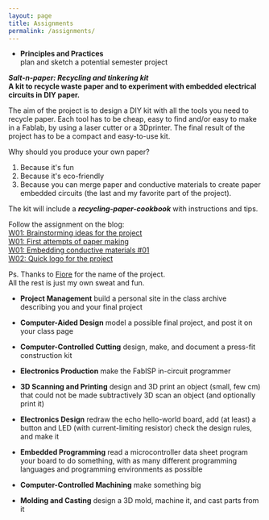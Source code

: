 ```yaml
---
layout: page
title: Assignments
permalink: /assignments/
---
```


-  **Principles and Practices**  
plan and sketch a potential semester project

***Salt-n-paper: Recycling and tinkering kit***  
**A kit to recycle waste paper and to experiment with embedded electrical circuits in DIY paper.**

The aim of the project is to design a DIY kit with all the tools you need to recycle paper. Each tool has to be cheap, easy to find and/or easy to make in a Fablab, by using a laser cutter or a 3Dprinter. The final result of the project has to be a compact and easy-to-use kit.

Why should you produce your own paper?
1. Because it's fun
2. Because it's eco-friendly
3. Because you can merge paper and conductive materials to create paper embedded circuits (the last and my favorite part of the project).

The kit will include a ***recycling-paper-cookbook*** with instructions and tips.

Follow the assignment on the blog:  
[W01: Brainstorming ideas for the project](http://bettygorf.github.io/blog/2015/02/05/01.html)  
[W01: First attempts of paper making](http://bettygorf.github.io/blog/2015/02/05/02.html)  
[W01: Embedding conductive materials #01](http://bettygorf.github.io/blog/2015/02/06/02.html)  
[W02: Quick logo for the project](http://bettygorf.github.io/blog/2015/02/10/01.html)  

Ps.
Thanks to [Fiore](http://fabacademy.org/archives/2014/students/basile.fiore/) for the name of the project.  
All the rest is just my own sweat and fun.


-  **Project Management**
build a personal site in the class archive describing you and your final project



-  **Computer-Aided Design**
model a possible final project, and post it on your class page

-  **Computer-Controlled Cutting**
design, make, and document a press-fit construction kit

-  **Electronics Production**
make the FabISP in-circuit programmer

-  **3D Scanning and Printing**
design and 3D print an object (small, few cm) that could not be made subtractively
3D scan an object (and optionally print it)

-  **Electronics Design**
redraw the echo hello-world board,
add (at least) a button and LED (with current-limiting resistor)
check the design rules, and make it

-  **Embedded Programming**
read a microcontroller data sheet
program your board to do something, with as many different programming languages
and programming environments as possible

-  **Computer-Controlled Machining**
make something big

-  **Molding and Casting**
design a 3D mold, machine it, and cast parts from it
